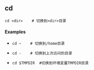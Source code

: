 ## cd

```shell
cd <dir>	# 切换到<dir>目录
```



#### Examples

-   ```shell
    cd ~	# 切换到/home目录
    ```

-   ```shell
    cd -	# 切换到上次访问的目录
    ```

-   ```shell
    cd $TMPDIR	#切换到环境变量TMPDIR目录